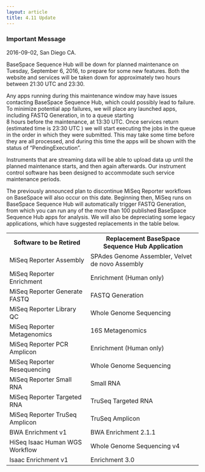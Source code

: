 ```yaml
---
layout: article
title: 4.11 Update
---
```


### Important Message

2016-09-02, San Diego CA.

BaseSpace Sequence Hub will be down for planned maintenance on Tuesday, September 6, 2016, to prepare for some new features. 
Both the website and services will be taken down for approximately two hours  between 21:30 UTC and 23:30. 

Any apps running during this maintenance window may have issues contacting BaseSpace Sequence Hub, which could possibly lead to failure. 
To minimize potential app failures, we will place any launched apps, including FASTQ Generation, in to a queue starting  
8 hours before the maintenance, at 13:30 UTC.  Once services return (estimated time is 23:30 UTC ) we will start 
executing the jobs in the queue in the order in which they were submitted. 
This may take some time before they are all processed, and during this time the apps 
will be shown with the status of “PendingExecution”.
 
Instruments that are streaming data will be able to upload data up until the planned maintenance starts, and then again afterwards. 
Our instrument control software has been designed to accommodate such service maintenance periods.

The previously announced plan to discontinue MiSeq Reporter workflows on BaseSpace will also occur on this date. Beginning then, MiSeq runs on BaseSpace Sequence Hub will automatically trigger FASTQ Generation, from which you can run any of the more than 100 published BaseSpace Sequence Hub apps for analysis. We will also be depreciating some legacy applications, which have suggested replacements in the table below.

<table>
<tr><th>Software to be Retired</th><th>Replacement BaseSpace Sequence Hub Application</th></tr>
<td>MiSeq Reporter Assembly</td><td>SPAdes Genome Assembler, Velvet de novo Assembly</td></tr>
<tr><td>MiSeq Reporter Enrichment</td><td>Enrichment (Human only)</td></tr>
<tr><td>MiSeq Reporter Generate FASTQ</td><td>FASTQ Generation</td></tr>
<tr><td>MiSeq Reporter Library QC</td><td>Whole Genome Sequencing</td></tr>
<tr><td>MiSeq Reporter Metagenomics</td><td>16S Metagenomics</td></tr>
<tr><td>MiSeq Reporter PCR Amplicon</td><td>Enrichment (Human only)</td></tr>
<tr><td>MiSeq Reporter Resequencing</td><td>Whole Genome Sequencing</td></tr>
<tr><td>MiSeq Reporter Small RNA</td><td>Small RNA</td></tr>
<tr><td>MiSeq Reporter Targeted RNA</td><td>TruSeq Targeted RNA</td></tr>
<tr><td>MiSeq Reporter TruSeq Amplicon</td><td>TruSeq Amplicon</td></tr>
<tr><td>BWA Enrichment v1</td><td>BWA Enrichment 2.1.1</td></tr>
<tr><td>HiSeq Isaac Human WGS Workflow</td><td>Whole Genome Sequencing v4</td></tr>
<tr><td>Isaac Enrichment v1</td><td>Enrichment 3.0</td></tr>
</table>
